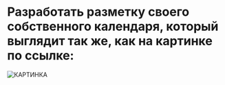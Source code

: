 # Разработать разметку своего собственного календаря, который выглядит так же, как на картинке по ссылке:

![КАРТИНКА](http://www.jarloo.com/wp-content/uploads/bfi_thumb/cal2-2rml0y7pt6qij06ffvtm2o.png)